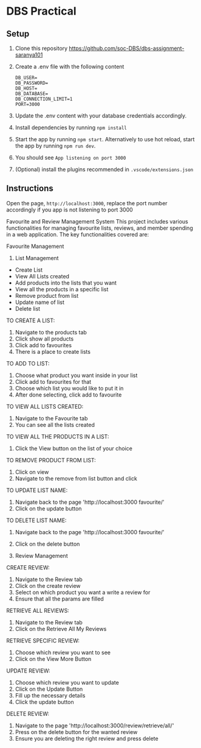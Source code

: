 # DBS Practical

## Setup

1. Clone this repository
https://github.com/soc-DBS/dbs-assignment-saranya101


2. Create a .env file with the following content

    ```
    DB_USER=
    DB_PASSWORD=
    DB_HOST=
    DB_DATABASE=
    DB_CONNECTION_LIMIT=1
    PORT=3000
    ```

3. Update the .env content with your database credentials accordingly.

4. Install dependencies by running `npm install`

5. Start the app by running `npm start`. Alternatively to use hot reload, start the app by running `npm run dev`.

6. You should see `App listening on port 3000`

8. (Optional) install the plugins recommended in `.vscode/extensions.json`

## Instructions

Open the page, `http://localhost:3000`, replace the port number accordingly if you app is not listening to port 3000



Favourite and Review Management System
This project includes various functionalities for managing favourite lists, reviews, and member spending in a web application. The key functionalities covered are:

Favourite Management

1. List Management
- Create List
- View All Lists created
- Add products into the lists that you want 
- View all the products in a specific list 
- Remove product from list 
- Update name of list 
- Delete list 

TO CREATE A LIST:
1. Navigate to the products tab
2. Click show all products
3. Click add to favourites
4. There is a place to create lists 

TO ADD TO LIST:
1. Choose what product you want inside in your list
2. Click add to favourites for that 
3. Choose which list you would like to put it in
4. After done selecting, click add to favourite 

TO VIEW ALL LISTS CREATED:
1. Navigate to the Favourite tab
2. You can see all the lists created 

TO VIEW ALL THE PRODUCTS IN A LIST:
1. Click the View button on the list of your choice 

TO REMOVE PRODUCT FROM LIST:
1. Click on view
2. Navigate to the remove from list button and click

TO UPDATE LIST NAME:
1. Navigate back to the page 'http://localhost:3000 favourite/' 
2. Click on the update button 

TO DELETE LIST NAME:
1.  Navigate back to the page 'http://localhost:3000 favourite/' 
2. Click on the delete button 


2. Review Management

CREATE REVIEW:
1. Navigate to the Review tab
2. Click on the create review 
3. Select on which product you want a write a review for 
4. Ensure that all the params are filled 

RETRIEVE ALL REVIEWS:
1. Navigate to the Review tab
2. Click on the Retrieve All My Reviews

RETRIEVE SPECIFIC REVIEW:
1. Choose which review you want to see 
2. Click on the View More Button

UPDATE REVIEW:
1. Choose which review you want to update
2. Click on the Update Button
3. Fill up the necessary details
4. Click the update button 

DELETE REVIEW:
1. Navigate to the page 'http://localhost:3000/review/retrieve/all/'
2. Press on the delete button for the wanted review 
3. Ensure you are deleting the right review and press delete 